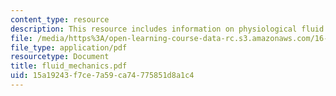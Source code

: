 ```yaml
---
content_type: resource
description: This resource includes information on physiological fluid flow.
file: /media/https%3A/open-learning-course-data-rc.s3.amazonaws.com/16-423j-aerospace-biomedical-and-life-support-engineering-spring-2006/15a19243f7ce7a59ca74775851d8a1c4_fluid_mechanics.pdf
file_type: application/pdf
resourcetype: Document
title: fluid_mechanics.pdf
uid: 15a19243-f7ce-7a59-ca74-775851d8a1c4
---
```

